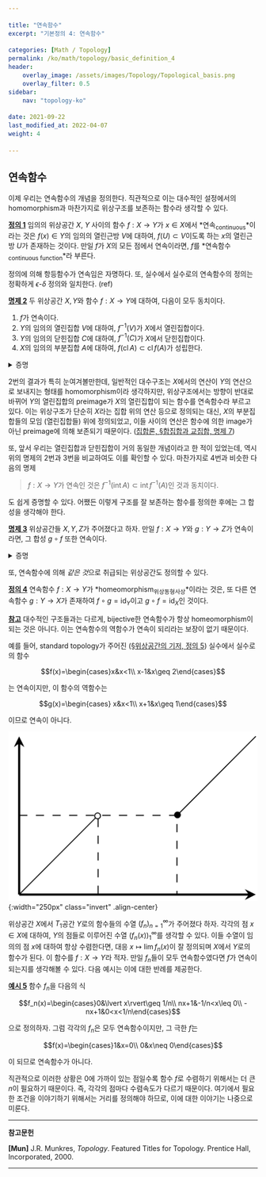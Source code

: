 ```yaml
---

title: "연속함수"
excerpt: "기본정의 4: 연속함수"

categories: [Math / Topology]
permalink: /ko/math/topology/basic_definition_4
header:
    overlay_image: /assets/images/Topology/Topological_basis.png
    overlay_filter: 0.5
sidebar: 
    nav: "topology-ko"

date: 2021-09-22
last_modified_at: 2022-04-07
weight: 4

---
```


## 연속함수

이제 우리는 연속함수의 개념을 정의한다. 직관적으로 이는 대수적인 설정에서의 homomorphism과 마찬가지로 위상구조를 보존하는 함수라 생각할 수 있다.

<div class="definition" markdown="1">

<ins id="df1">**정의 1**</ins> 임의의 위상공간 $X$, $Y$ 사이의 함수 $f:X\rightarrow Y$가 $x\in X$에서 *연속<sub>continuous</sub>*이라는 것은 $f(x)\in Y$의 임의의 열린근방 $V$에 대하여, $f(U)\subset V$이도록 하는 $x$의 열린근방 $U$가 존재하는 것이다. 만일 $f$가 $X$의 모든 점에서 연속이라면, $f$를 *연속함수<sub>continuous function</sub>*라 부른다.

</div>

정의에 의해 항등함수가 연속임은 자명하다. 또, 실수에서 실수로의 연속함수의 정의는 정확하게 $\epsilon$-$\delta$ 정의와 일치한다. (ref) 

<div class="proposition" markdown="1">

<ins is="pp2">**명제 2**</ins> 두 위상공간 $X,Y$와 함수 $f:X\rightarrow Y$에 대하여, 다음이 모두 동치이다.

1. $f$가 연속이다. 
2. $Y$의 임의의 열린집합 $V$에 대하여, $f^{-1}(V)$가 $X$에서 열린집합이다.
3. $Y$의 임의의 닫힌집합 $C$에 대하여, $f^{-1}(C)$가 $X$에서 닫힌집합이다.
4. $X$의 임의의 부분집합 $A$에 대하여, $f(\operatorname{cl}A)\subset\operatorname{cl}f(A)$가 성립한다.

</div>
<details class="proof" markdown="1">
<summary>증명</summary>

우선 $f$가 연속이라 하자. 2번을 보이기 위해서는 $Y$의 임의의 열린집합 $V$가 주어졌다고 가정한 후, $f^{-1}(V)$가 열린집합임을 보여야 한다. 이를 위해 임의의 $x\in f^{-1}(V)$를 택하자. 그럼 $f(x)\in V$이므로 $V$는 $f(x)$의 열린근방이다. 따라서, $x$의 어떤 열린근방 $U$가 존재하여 $f(U)\subset V$이고 

$$U\subset f^{-1}(f(U))\subset f^{-1}(V)$$

이 성립하므로 $f^{-1}(V)$는 열린집합이다. 

이제 2번이 만족된다고 하고, $Y$의 임의의 닫힌집합 $C$가 주어졌다 하자. 그럼 $V=Y\setminus C$는 열린집합이므로, 2번 조건에 의하여 $f^{-1}(V)$는 $X$에서 열린집합이다. 그런데 

$$f^{-1}(V)=f^{-1}(Y\setminus C)=X\setminus f^{-1}(C)$$

이므로, $X\setminus f^{-1}(C)$가 열린집합이고 따라서 $f^{-1}(C)$는 닫힌집합이다. 

이제 3번을 가정하고 4번을 보이자. $X$의 임의의 부분집합 $A$에 대하여, $\operatorname{cl}f(A)$는 $Y$의 닫힌집합이므로, $f^{-1}(\operatorname{cl}f(A))$는 $X$의 닫힌집합이다. 또, 이 집합은 항상 $A$를 포함하므로, $\operatorname{cl}A$도 포함해야 한다. 즉

$$\operatorname{cl}A\subset f^{-1}(\operatorname{cl}f(A))$$

가 성립하고, 따라서 

$$f(\operatorname{cl}A)\subset f(f^{-1}(\operatorname{cl}f(A))\subset \operatorname{cl}f(A)$$

또한 성립한다. 

마지막으로 4번이 성립한다고 가정하자. 임의의 $x\in X$에 대해 $f(x)\in Y$의 열린근방 $V$가 주어졌다고 하면, $V^c$는 닫힌집합이므로 $\operatorname{cl}V^c=V^c$이고, 따라서 

$$f(\operatorname{cl}f^{-1}(V^c))\subset \operatorname{cl}(f(f^{-1}(V^c))\subset\operatorname{cl}V^c=V^c$$

가 성립한다. $f(x)\not\in V^c$이므로, $x\not\in\operatorname{cl}f^{-1}(V^c)$이고, 따라서 

$$U= \left(\operatorname{cl}f^{-1}(V^c)\right)^c$$

라 하면 $x\in U$이다. $U$는 닫힌집합의 여집합이므로 열린집합이고, 따라서 $x$의 열린근방이 된다. 이제 $f(U)\subset V$임을 보여야 하는데, 임의의 $x'\in U$에 대하여, $x'\not\in \operatorname{cl}(f^{-1}(V^c))$이고 따라서 $x'\not\in f^{-1}(V^c)$이다. 즉, $f(x')\not\in V^c$이므로 $f(x')\in V$이고, $f(U)\subset V$가 성립한다.
</details>

2번의 결과가 특히 눈여겨볼만한데, 일반적인 대수구조는 $X$에서의 연산이 $Y$의 연산으로 보내지는 형태를 homomorphism이라 생각하지만, 위상구조에서는 방향이 반대로 바뀌어 $Y$의 열린집합의 preimage가 $X$의 열린집합이 되는 함수를 연속함수라 부르고 있다. 
이는 위상구조가 단순히 $X$라는 집합 위의 연산 등으로 정의되는 대신, $X$의 부분집합들의 모임 (열린집합들) 위에 정의되었고, 이들 사이의 연산은 함수에 의한 image가 아닌 preimage에 의해 보존되기 때문이다. ([집합론, §합집합과 교집합, 명제 7](/ko/math/set_theory/union_and_intersection#pp7)) 

또, 앞서 우리는 열린집합과 닫힌집합이 거의 동일한 개념이라고 한 적이 있었는데, 역시 위의 명제의 2번과 3번을 비교하여도 이를 확인할 수 있다. 마찬가지로 4번과 비슷한 다음의 명제

> $f:X\rightarrow Y$가 연속인 것은 $f^{-1}(\operatorname{int}A)\subset\operatorname{int} f^{-1}(A)$인 것과 동치이다.

도 쉽게 증명할 수 있다. 어쨌든 이렇게 구조를 잘 보존하는 함수를 정의한 후에는 그 합성을 생각해야 한다.

<div class="proposition" markdown="1">

<ins id="pp3">**명제 3**</ins> 위상공간들 $X,Y,Z$가 주어졌다고 하자. 만일 $f:X\rightarrow Y$와 $g:Y\rightarrow Z$가 연속이라면, 그 합성 $g\circ f$ 또한 연속이다.
</div>
<details class="proof" markdown="1">
<summary>증명</summary>

임의의 열린집합 $W\subset Z$에 대하여, 

$$(g\circ f)^{-1}(W)=f^{-1}(g^{-1}(W))$$

이고, $g$의 연속성에 의해 $g^{-1}(W)$는 열린집합이므로, $f$의 연속성을 다시 한 번 적용하면 $f^{-1}(g^{-1}(W))$도 열린집합이다.
</details>

또, 연속함수에 의해 *같은 것*으로 취급되는 위상공간도 정의할 수 있다.

<div class="definition" markdown="1">

<ins id="df4">**정의 4**</ins> 연속함수 $f:X\rightarrow Y$가 *homeomorphism<sub>위상동형사상</sub>*이라는 것은, 또 다른 연속함수 $g:Y\rightarrow X$가 존재하여 $f\circ g=\operatorname{id}_Y$이고 $g\circ f=\operatorname{id}_X$인 것이다.
</div>

<div class="remark" markdown="1">

<ins id="rmk1">**참고**</ins> 대수적인 구조들과는 다르게, bijective한 연속함수가 항상 homeomorphism이 되는 것은 아니다. 이는 연속함수의 역함수가 연속이 되리라는 보장이 없기 때문이다. 

예를 들어, standard topology가 주어진 ([§위상공간의 기저, 정의 5](/ko/math/topology/basic_definition_2#df5)) 실수에서 실수로의 함수 

$$f(x)=\begin{cases}x&x<1\\ x-1&x\geq 2\end{cases}$$

는 연속이지만, 이 함수의 역함수는

$$g(x)=\begin{cases} x&x<1\\ x+1&x\geq 1\end{cases}$$

이므로 연속이 아니다.

![bijective_conti_but_not_homeo](/assets/images/Topology/Basic_definition_4-1.png){:width="250px"  class="invert" .align-center}

</div>

위상공간 $X$에서 $T_1$공간 $Y$로의 함수들의 수열 $(f_n)_{n=1}^\infty$가 주어졌다 하자. 각각의 점 $x\in X$에 대하여, $Y$의 점들로 이루어진 수열 $(f_n(x))_1^\infty$를 생각할 수 있다. 이들 수열이 임의의 점 $x$에 대하여 항상 수렴한다면, 대응 $x\mapsto \lim f_n(x)$이 잘 정의되며 $X$에서 $Y$로의 함수가 된다. 이 함수를 $f:X\rightarrow Y$라 적자. 만일 $f_n$들이 모두 연속함수였다면 $f$가 연속이 되는지를 생각해볼 수 있다. 다음 예시는 이에 대한 반례를 제공한다. 

<div class="example" markdown="1">

<ins id="ex5">**예시 5**</ins> 함수 $f_n$을 다음의 식

$$f_n(x)=\begin{cases}0&\lvert x\rvert\geq 1/n\\ nx+1&-1/n<x\leq 0\\ -nx+1&0<x<1/n\end{cases}$$

으로 정의하자. 그럼 각각의 $f_n$은 모두 연속함수이지만, 그 극한 $f$는

$$f(x)=\begin{cases}1&x=0\\ 0&x\neq 0\end{cases}$$

이 되므로 연속함수가 아니다.

</div>  

직관적으로 이러한 상황은 $0$에 가까이 있는 점일수록 함수 $f$로 수렴하기 위해서는 더 큰 $n$이 필요하기 때문이다. 즉, 각각의 점마다 수렴속도가 다르기 때문이다. 여기에서 필요한 조건을 이야기하기 위해서는 거리를 정의해야 하므로, 이에 대한 이야기는 나중으로 미룬다.

---

**참고문헌**

**[Mun]** J.R. Munkres, <i>Topology</i>. Featured Titles for Topology. Prentice Hall, Incorporated, 2000.

---

